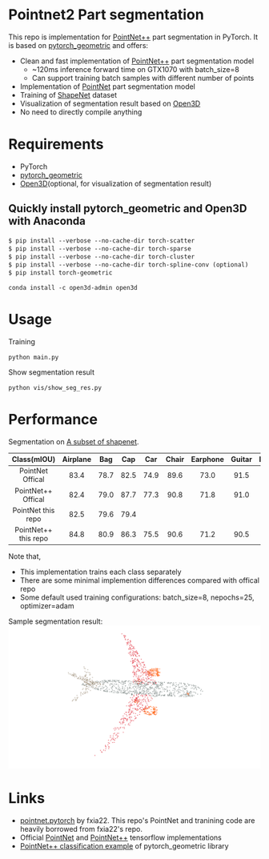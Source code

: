 # Pointnet2 Part segmentation
This repo is implementation for [PointNet++](https://arxiv.org/abs/1706.02413) part segmentation in PyTorch. It is based on [pytorch_geometric](https://github.com/rusty1s/pytorch_geometric) and offers:
 - Clean and fast implementation of [PointNet++](https://arxiv.org/abs/1706.02413) part segmentation model
   - ~120ms inference forward time on GTX1070 with batch_size=8
   - Can support training batch samples with different number of points
 - Implementation of [PointNet](https://arxiv.org/abs/1612.00593) part segmentation model
 - Training of [ShapeNet](http://web.stanford.edu/~ericyi/project_page/part_annotation/index.html) dataset
 - Visualization of segmentation result based on [Open3D](https://github.com/intel-isl/Open3D)
 - No need to directly compile anything


# Requirements
- PyTorch
- [pytorch_geometric](https://github.com/rusty1s/pytorch_geometric)
- [Open3D](https://github.com/intel-isl/Open3D)(optional, for visualization of segmentation result)

## Quickly install pytorch_geometric and Open3D with Anaconda
```
$ pip install --verbose --no-cache-dir torch-scatter
$ pip install --verbose --no-cache-dir torch-sparse
$ pip install --verbose --no-cache-dir torch-cluster
$ pip install --verbose --no-cache-dir torch-spline-conv (optional)
$ pip install torch-geometric
```

```
conda install -c open3d-admin open3d
```

# Usage
Training
```
python main.py
```

Show segmentation result
```
python vis/show_seg_res.py
```

# Performance
Segmentation on  [A subset of shapenet](http://web.stanford.edu/~ericyi/project_page/part_annotation/index.html).

| Class(mIOU) |Airplane|Bag|Cap|Car|Chair|Earphone|Guitar|Knife|Lamp|Laptop|Motorbike|Mug|Pistol|Rocket|Skateboard|Table
| :---: | :---: | :---: | :---: | :---: | :---: | :---: | :---: | :---: | :---: | :---: | :---: | :---: | :---: | :---: | :---: | :---: | 
| PointNet Offical     | 83.4| 78.7| 82.5| 74.9 |89.6| 73.0| 91.5| 85.9| 80.8| 95.3| 65.2| 93.0| 81.2| 57.9| 72.8| 80.6| 
| PointNet++ Offical   | 82.4| 79.0| 87.7| 77.3 |90.8| 71.8| 91.0| 85.9| 83.7| 95.3| 71.6| 94.1| 81.3| 58.7| 76.4| 82.6| 
| PointNet this repo   | 82.5| 79.6| 79.4|  |  |  |  |  |  |  |  |  |  |  |  |  |
| PointNet++ this repo | 84.8| 80.9| 86.3| 75.5| 90.6| 71.2| 90.5| 87.4| 83.0| 96.7| 58.0| 96.1| 82.5| 55.6| 72.2| 84.6|

Note that,
- This implementation trains each class separately
- There are some minimal implemention differences compared with offical repo
- Some default used training configurations: batch_size=8, nepochs=25, optimizer=adam


Sample segmentation result:
![segmentation_result](figs/segmentation_result.png)


# Links
-  [pointnet.pytorch](https://github.com/fxia22/pointnet.pytorch) by fxia22. This repo's PointNet and tranining code are heavily borrowed from fxia22's repo.
- Official [PointNet](https://github.com/charlesq34/pointnet) and [PointNet++](https://github.com/charlesq34/pointnet2) tensorflow implementations
- [PointNet++ classification example](https://github.com/rusty1s/pytorch_geometric/blob/master/examples/pointnet%2B%2B.py) of pytorch_geometric library
